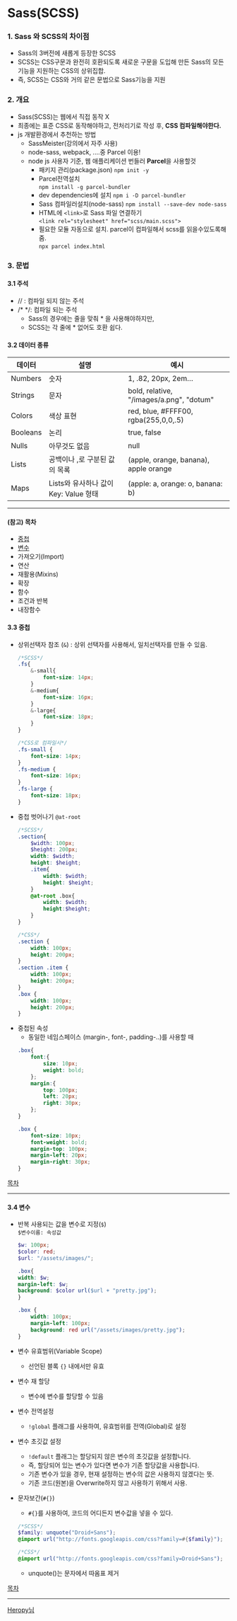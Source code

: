 # Sass(SCSS)
### 1. Sass 와 SCSS의 차이점
- Sass의 3버전에 새롭게 등장한 SCSS
- SCSS는 CSS구문과 완전히 호환되도록 새로운 구문을 도입해 만든 Sass의 모든 기능을 지원하는 CSS의 상위집합.
- 즉, SCSS는 CSS와 거의 같은 문법으로 Sass기능을 지원

### 2. 개요 
- Sass(SCSS)는 웹에서 직접 동작 X
- 최종에는 표준 CSS로 동작해야하고, 전처리기로 작성 후, **CSS 컴파일해야한다.**
- js 개발환경에서 추천하는 방법
    - SassMeister(강의에서 자주 사용)
    - node-sass, webpack, ....중 Parcel 이용!
    - node js 사용자 기준, 웹 애플리케이션 번들러 **Parcel**을 사용할것
        - 패키지 관리(package.json) `npm init -y`
        - Parcel전역설치  
            `npm install -g parcel-bundler`
        - dev dependencies에 설치 
        `npm i -D parcel-bundler`
        - Sass 컴파일러설치(node-sass) `npm install --save-dev node-sass`
        - HTML에 `<link>`로 Sass 파일 연결하기  
        `<link rel="stylesheet" href="scss/main.scss">`
        - 필요한 모듈 자동으로 설치. parcel이 컴파일해서 scss를 읽을수있도록해줌.  
        `npx parcel index.html`

### 3. 문법
#### 3.1 주석
- // : 컴파일 되지 않는 주석
- /* */: 컴파일 되는 주석
    - Sass의 경우에는 줄을 맞춰 * 을 사용해야하지만, 
    - SCSS는 각 줄에 * 없어도 호환 쉽다.

#### 3.2 데이터 종류
|데이터|	설명|	예시|
|---|-----|---|
|Numbers	|숫자	|1, .82, 20px, 2em…
|Strings	|문자	|bold, relative, "/images/a.png", "dotum"
|Colors	|색상 표현	|red, blue, #FFFF00, rgba(255,0,0,.5)
|Booleans	|논리	|true, false
|Nulls	|아무것도 없음	|null
|Lists	|공백이나 ,로 구분된 값의 목록	|(apple, orange, banana), apple orange
|Maps	|Lists와 유사하나 값이 Key: Value 형태	|(apple: a, orange: o, banana: b)

---
#### (참고) 목차
- [중첩](#3.3-중첩)
- [변수](#3.4-변수)
- 가져오기(Import)
- 연산
- 재활용(Mixins)
- 확장
- 함수
- 조건과 반복
- 내장함수


#### 3.3 중첩
- 상위선택자 참조 (`&`) : 상위 선택자를 사용해서, 일치선택자를 만들 수 있음.
    ```SCSS
    /*SCSS*/
    .fs{
        &-small{
            font-size: 14px;
        }
        &-medium{
            font-size: 16px;
        }
        &-large{
            font-size: 18px;
        }
    }
    ```
    ```css
    /*CSS로 컴파일시*/
    .fs-small {
        font-size: 14px;
    }
    .fs-medium {
        font-size: 16px;
    }
    .fs-large {
        font-size: 18px;
    }
    ```
- 중첩 벗어나기 `@at-root`
    ```SCSS
    /*SCSS*/
    .section{
        $width: 100px;
        $height: 200px;
        width: $width;
        height: $height;
        .item{
            width: $width;
            height: $height;
        }
        @at-root .box{
            width: $width;
            height:$height;
        }
    }
    ```
    ```CSS
    /*CSS*/
    .section {
        width: 100px;
        height: 200px;
    }
    .section .item {
        width: 100px;
        height: 200px;
    }
    .box {
        width: 100px;
        height: 200px;
    }
    ```
- 중첩된 속성
    - 동일한 네임스페이스 (margin-, font-, padding-..)를 사용할 때
    ```SCSS
    .box{
        font:{
            size: 10px;
            weight: bold;
        };
        margin:{
            top: 100px;
            left: 20px;
            right: 30px;
        };
    }
    ```
    ```CSS
    .box {
        font-size: 10px;
        font-weight: bold;
        margin-top: 100px;
        margin-left: 20px;
        margin-right: 30px;
    }
    ```



[목차][TOC]

---
#### 3.4 변수
- 반복 사용되는 값을 변수로 지정(`$`)  
    `$변수이름: 속성값`
    ```SCSS
    $w: 100px;
    $color: red;
    $url: "/assets/images/";

    .box{
    width: $w;
    margin-left: $w;
    background: $color url($url + "pretty.jpg");
    }
    ```
    ```CSS
    .box {
        width: 100px;
        margin-left: 100px;
        background: red url("/assets/images/pretty.jpg");
    }
    ```

- 변수 유효범위(Variable Scope)
    - 선언된 블록 `{}` 내에서만 유효
- 변수 재 할당
    - 변수에 변수를 할당할 수 있음
- 변수 전역설정
    - `!global` 플래그를 사용하여, 유효범위를 전역(Global)로 설정
- 변수 초깃값 설정
    - `!default` 플래그는 할당되지 않은 변수의 초깃값을 설정합니다.
    - 즉, 할당되어 있는 변수가 있다면 변수가 기존 할당값을 사용합니다.
    - 기존 변수가 있을 경우, 현재 설정하는 변수의 값은 사용하지 않겠다는 뜻.
    - 기존 코드(원본)을 Overwrite하지 않고 사용하기 위해서 사용.
- 문자보간(`#{}`)
    - `#{}`를 사용하여, 코드의 어디든지 변수값을 넣을 수 있다.
    ```SCSS
    /*SCSS*/
    $family: unquote("Droid+Sans");
    @import url("http://fonts.googleapis.com/css?family=#{$family}");
    ```
    ```CSS
    /*CSS*/
    @import url("http://fonts.googleapis.com/css?family=Droid+Sans");
    ```
    - unquote()는 문자에서 따옴표 제거


[목차][TOC]

---

[Heropy님](https://heropy.blog/2018/01/31/sass/)

[TOC]:#(참고)-목차